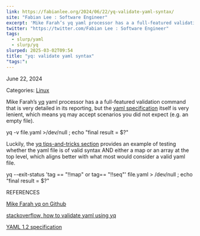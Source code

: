 ```yaml
---
link: https://fabianlee.org/2024/06/22/yq-validate-yaml-syntax/
site: "Fabian Lee : Software Engineer"
excerpt: 'Mike Farah’s yq yaml processor has a a full-featured validation command that is very detailed in its reporting, but the yaml specification itself is very lenient, which means yq may accept scenarios you did not expect (e.g. an empty file). yq -v file.yaml >/dev/null ; echo "final result = $?" Luckily, the yq tips-and-tricks section ... yq: validate yaml syntax'
twitter: "https://twitter.com/Fabian Lee : Software Engineer"
tags:
  - slurp/yaml
  - slurp/yq
slurped: 2025-03-02T09:54
title: "yq: validate yaml syntax"
"tags:":
---
```


June 22, 2024

  

Categories: [Linux](https://fabianlee.org/category/linux/)  

Mike Farah’s [yq](https://github.com/mikefarah/yq) yaml processor has a a full-featured validation command that is very detailed in its reporting, but the [yaml specification](https://yaml.org/spec/1.2.2/) itself is very lenient, which means yq may accept scenarios you did not expect (e.g. an empty file).

yq -v file.yaml >/dev/null ; echo "final result = $?"

Luckily, the [yq tips-and-tricks section](https://mikefarah.gitbook.io/yq/usage/tips-and-tricks#validating-yaml-files) provides an example of testing whether the yaml file is of valid syntax AND either a map or an array at the top level, which aligns better with what most would consider a valid yaml file.

yq --exit-status 'tag == "!!map" or tag== "!!seq"' file.yaml > /dev/null ; echo "final result = $?"

REFERENCES

[Mike Farah yq on Github](https://github.com/mikefarah/yq)

[stackoverflow, how to validate yaml using yq](https://stackoverflow.com/questions/75920947/how-to-validate-yaml-using-yq)

[YAML 1.2 specification](https://yaml.org/spec/1.2.2/)